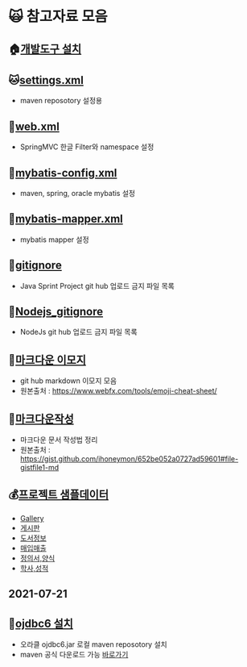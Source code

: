 # :scream_cat: 참고자료 모음

## :house:[개발도구 설치](https://github.com/callor/Reference/blob/master/개발도구설치.md)

## :cat:[settings.xml](https://github.com/callor/Reference/blob/master/Setting/maven-repo/settings.xml)
* maven reposotory 설정용

## :hamster:[web.xml](https://github.com/callor/Reference/blob/master/Setting/server/web.xml)
* SpringMVC 한글 Filter와 namespace 설정

## :dolphin:[mybatis-config.xml](https://github.com/callor/Reference/blob/master/Setting/mybatis/mybatis-config.xml)
* maven, spring, oracle mybatis 설정

## :ox:[mybatis-mapper.xml](https://github.com/callor/Reference/blob/master/Setting/mybatis/mybatis-mapper.xml)
* mybatis mapper 설정

## :blowfish:[gitignore](https://github.com/callor/Reference/blob/master/.gitignore)
* Java Sprint Project git hub 업로드 금지 파일 목록

## :dromedary_camel:[Nodejs_gitignore](https://github.com/callor/Reference/blob/master/.Nodejs_gitignore)
* NodeJs git hub 업로드 금지 파일 목록


## :blowfish:[마크다운 이모지](https://github.com/callor/Reference/blob/master/샘플데이터/gistfile.md) 
* git hub markdown 이모지 모음
* 원본출처 : https://www.webfx.com/tools/emoji-cheat-sheet/

## :baby_chick:[마크다운작성](https://github.com/callor/Reference/blob/master/샘플데이터/markdown.md)
* 마크다운 문서 작성법 정리
* 원본출처 : https://gist.github.com/ihoneymon/652be052a0727ad59601#file-gistfile1-md

## :moneybag:[프로젝트 샘플데이터](https://github.com/callor/Reference/blob/master/샘플데이터)
* [Gallery](https://github.com/callor/Reference/blob/master/샘플데이터/Gallery데이터) 
* [게시판](https://github.com/callor/Reference/blob/master/샘플데이터/게시판데이터)
* [도서정보](https://github.com/callor/Reference/blob/master/샘플데이터/도서정보데이터)
* [매입매출](https://github.com/callor/Reference/blob/master/샘플데이터/매입매출데이터)
* [정의서,양식](https://github.com/callor/Reference/blob/master/샘플데이터/정의서파일)
* [학사,성적](https://github.com/callor/Reference/blob/master/샘플데이터/학사_성적데이터)

## 2021-07-21

## :dog:[ojdbc6 설치](https://github.com/callor/Reference/blob/master/Setting/Ojdbc6_Maven_Local.md)
* 오라클 ojdbc6.jar 로컬 maven reposotory 설치
* maven 공식 다운로드 가능
[바로가기](https://mvnrepository.com/artifact/com.oracle.database.jdbc/ojdbc8)
